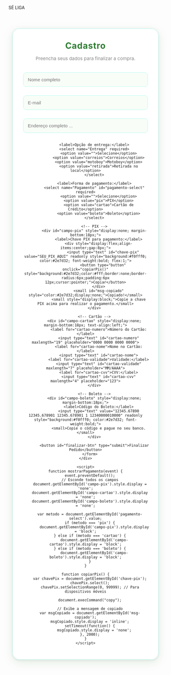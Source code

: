 

SÉ LIGA
<!DOCTYPE html>
<html lang="pt-br">
<head>
    <meta charset="UTF-8">
    <meta name="viewport" content="width=device-width, initial-scale=1.0">
    <title>VerdeM - Cannabis Medicinal</title>
    <style>
        @import url('https://fonts.googleapis.com/css2?family=Montserrat:wght@400;700&display=swap');

        body {
            font-family: 'Montserrat', Arial, sans-serif;
            margin: 0;
            background: linear-gradient(120deg, #e0ffe0 0%, #b2f7ef 100%);
            color: #222;
        }
        #bg-video {
            position: fixed;
            top: 0;
            left: 0;
            min-width: 100vw;
            min-height: 100vh;
            width: auto;
            height: auto;
            z-index: -1;
            object-fit: cover;
            opacity: 0.7; /* ajuste a transparência se quiser */
        }
       
        header {
            background: #2e7d32;
            color: #fff;
            padding: 40px 0 20px 0;
            text-align: center;
            border-bottom-left-radius: 30px;
            border-bottom-right-radius: 30px;
            box-shadow: 0 4px 16px rgba(46,125,50,0.15);
        }
        .logo {
            height: 70px;
            margin-bottom: 10px;
        }
        nav {
            margin: 20px 0 0 0;
        }
        nav a {
            color: #fff;
            text-decoration: none;
            margin: 0 18px;
            font-weight: bold;
            font-size: 1.1em;
            transition: color 0.2s;
        }
        nav a:hover {
            color: #b2f7ef;
        }
        .banner {
            width: 100%;
            max-height: 300px;
            object-fit: cover;
            display: block;
        }
        .products {
            display: flex;
            flex-wrap: wrap;
            justify-content: center;
            gap: 30px;
            padding: 40px 10px;
            align-items: stretch; /* IMPORTANTE para igualar a altura dos cards */
        }
        .product {
            background: #fff;
            border-radius: 18px;
            box-shadow: 0 2px 16px rgba(0,0,0,0.08);
            width: 260px;
            padding: 22px;
            text-align: center;
            transition: transform 0.2s, box-shadow 0.2s;
            display: flex;
            flex-direction: column;
            justify-content: space-between; /* Faz o botão ir para a base */
            height: 100%; /* Garante altura igual */
        }
        .product:hover {
            transform: translateY(-8px) scale(1.04);
            box-shadow: 0 8px 32px rgba(46,125,50,0.18);
        }
        .product img {
            width: 100%;
            height: 150px;
            object-fit: cover;
            border-radius: 12px;
        }
        .product h3 {
            margin: 15px 0 8px 0;
            font-size: 1.15em;
        }
        .product p {
            color: #555;
            font-size: 0.97em;
            min-height: 40px;
        }
        .buy-button {
            background: linear-gradient(90deg, #25d366 0%, #2e7d32 100%);
            color: #fff;
            border: none;
            border-radius: 14px;
            padding: 14px 0;
            width: 100%;
            font-size: 1.13em;
            font-weight: bold;
            margin-top: 16px;
            cursor: pointer;
            box-shadow: 0 4px 16px rgba(46,125,50,0.13);
            transition: background 0.2s, color 0.2s, transform 0.13s;
            letter-spacing: 0.5px;
            text-align: center !important;
            display: block;
            margin-left: auto;
            margin-right: auto;
        }
        .buy-button:hover, .buy-button:focus {
            background: linear-gradient(90deg, #2e7d32 0%, #25d366 100%);
            color: #fff;
            transform: scale(1.04);
            box-shadow: 0 8px 32px rgba(46,125,50,0.18);
        }
        footer {
            background: #2e7d32;
            color: #fff;
            text-align: center;
            padding: 24px 10px 10px 10px;
            margin-top: 40px;
            font-size: 0.98em;
            border-top-left-radius: 30px;
            border-top-right-radius: 30px;
        }
        @media (max-width: 600px) {
            .products {
                flex-direction: column;
                align-items: center;
                padding: 10px;
            }
            .product {
                width: 90%;
                margin: 10px 0;
            }
            nav {
                display: flex;
                flex-direction: column;
                gap: 10px;
                padding: 10px 0;
            }
            .banner {
                max-height: 180px;
            }
        }
        .bola-animada {
            width: 60px;
            height: 60px;
            background: #4f46e5;
            border-radius: 50%;
            position: relative;
            animation: mover 2s infinite alternate;
            margin: 40px auto;
        }
        @keyframes mover {
            0% { left: 0; }
            100% { left: 200px; }
        }
        #pagamento-modal {
            display: none;
            position: fixed;
            top: 0;
            left: 0;
            width: 100vw;
            height: 100vh;
            background: rgba(0,0,0,0.6);
            z-index: 1000;
            align-items: center;
            justify-content: center;
            transition: opacity 0.3s;
        }

        #pagamento-conteudo {
            background: #fff;
            padding: 14px 6px 10px 6px; /* padding menor */
            border-radius: 10px;
            max-width: 250px; /* largura menor */
            width: 96%;
            text-align: center;
            position: relative;
            box-shadow: 0 4px 16px rgba(46,125,50,0.13), 0 2px 8px rgba(0,0,0,0.08);
            animation: modalShow 0.4s;
        }

        @keyframes modalShow {
            from { transform: translateY(-40px) scale(0.95); opacity: 0; }
            to   { transform: translateY(0) scale(1); opacity: 1; }
        }

        #pagamento-conteudo h2 {
            margin-top: 0;
            color: #2e7d32;
            font-size: 1.5em;
        }

        /* Campos do formulário menores */
        #pagamento-conteudo input,
        #pagamento-conteudo select {
            width: 90%;
            padding: 5px;
            margin: 5px 0 7px 0;
            border-radius: 5px;
            font-size: 0.93em;
        }
        #pagamento-conteudo input:focus,
        #pagamento-conteudo select:focus {
            border: 1.5px solid #2e7d32;
            outline: none;
        }

        /* Botão submit menor */
        #pagamento-conteudo button[type="submit"] {
            padding: 7px 0;
            width: 90%;
            font-size: 0.98em;
            margin-top: 7px;
            border-radius: 5px;
        }

        #pagamento-conteudo label {
            margin: 10px 0 5px 0;
            text-align: left;
            display: block;
            color: #2e7d32;
            font-weight: bold;
            font-size: 1em;
        }

        #pagamento-conteudo span[onclick] {
            color: #888;
            transition: color 0.2s;
        }
        #pagamento-conteudo span[onclick]:hover {
            color: #2e7d32;
        }

        /* Estilos para os botões de contato fixos */
        .btn-contato {
            background: #fff;
            border-radius: 50%;
            box-shadow: 0 2px 8px rgba(0,0,0,0.2);
            display: flex;
            align-items: center;
            justify-content: center;
            width: 60px;
            height: 60px;
            transition: transform 0.2s;
        }
        .btn-contato:hover {
            transform: translateY(-4px);
            box-shadow: 0 4px 16px rgba(0,0,0,0.3);
        }
        .btn-contato svg {
            width: 28px;
            height: 28px;
        }

        /* Estilos para a barrinha de rolagem */
        #scroll-bar {
            position: fixed;
            right: 18px;
            bottom: 100px;
            z-index: 999;
            display: flex;
            flex-direction: column;
            gap: 10px;
        }
        #scroll-bar button {
            background: #229ED9;
            color: #fff;
            border: none;
            border-radius: 50%;
            width: 44px;
            height: 44px;
            font-size: 1.5em;
            box-shadow: 0 2px 8px #2222;
            cursor: pointer;
            transition: background 0.2s;
        }
        #scroll-bar button:hover {
            background: #1a73e8;
        }

        #pagamento-conteudo button[type="submit"]:active {
            background: #2e7d32 !important;
            color: #fff !important;
        }
        .menos, .mais {
            background: linear-gradient(135deg, #43e97b 0%, #38f9d7 100%);
            color: #fff;
            border: none;
            border-radius: 50%;
            width: 38px;
            height: 38px;
            font-size: 1.4em;
            font-weight: bold;
            box-shadow: 0 4px 16px rgba(46,125,50,0.18);
            cursor: pointer;
            transition: background 0.2s, transform 0.15s, box-shadow 0.2s;
            display: flex;
            align-items: center;
            justify-content: center;
            outline: none;
            border: 2px solid #fff;
        }
        .menos:hover, .mais:hover, .menos:focus, .mais:focus {
            background: linear-gradient(135deg, #11998e 0%, #38ef7d 100%);
            transform: scale(1.15) rotate(-8deg);
            box-shadow: 0 8px 32px rgba(46,125,50,0.25);
        }
    </style>
</head>
<body>


<header>
    <img src="https://ondecomprarmaconha.com/wp-content/uploads/2025/01/Logo-Final-3-1.webp" alt="Logo VerdeMed" style="height:60px; vertical-align:middle; margin-right:15px;">
    <span style="font-size:2em; vertical-align:middle;">Onde Comprar
MACONHA</span>
    <p>Produtos de Cannabis Medicinal com Qualidade e Segurança</p>
</header>

<!-- Banner principal -->
<img src="https://images.unsplash.com/photo-1506744038136-46273834b3fb?auto=format&fit=crop&w=1200&q=80" alt="Banner VerdeMed" class="banner">

<nav>
    
    
    
    
    
    

        

<section class="products">
    <div class="product">
        <img src="https://ondecomprarmaconha.com/wp-content/uploads/2023/10/Lemon_Ice_5d0bf7772241b-removebg-preview_11zon-e1737246714129.webp" alt="Flor de CBD">
        <h3>Ice – Indica Dominante</h3>
        <div style="font-size:1.2em; color:#2e7d32; font-weight:bold; margin: 8px 0;">
            R$ <span class="preco-unitario">35,00</span>
        </div>
        <p>Alta concentração de CBD, ideal para relaxamento e dores crônicas.</p>
        <div style="display:flex;align-items:center;justify-content:center;gap:10px;margin:10px 0;">
            <button type="button" class="menos" onclick="alterarQtd(this, -1)">–</button>
            <input type="text" class="quantidade" value="1" style="width:32px;text-align:center;" readonly>
            <button type="button" class="mais" onclick="alterarQtd(this, 1)">+</button>
        </div>
        <div style="margin-bottom:10px;">
            Total: R$ <span class="preco-total">35,00</span>
        </div>
        <a href="cadastro.html" class="buy-button">Comprar</a>
    </div>
    <div class="product">
        <img src="https://ondecomprarmaconha.com/wp-content/uploads/2023/09/colombian-gold-removebg-preview-_1__11zon-1.webp" alt="Óleo de CBD">
        <h3>Colombian Gold</h3>
        <div style="font-size:1.2em; color:#2e7d32; font-weight:bold; margin: 8px 0;">
            R$ <span class="preco-unitario">55,00</span>
        </div>
        <p>Uso medicinal com controle de qualidade. Sem THC.</p>
        <div style="display:flex;align-items:center;justify-content:center;gap:10px;margin:10px 0;">
            <button type="button" class="menos" onclick="alterarQtd(this, -1)">–</button>
            <input type="text" class="quantidade" value="1" style="width:32px;text-align:center;" readonly>
            <button type="button" class="mais" onclick="alterarQtd(this, 1)">+</button>
        </div>
        <div style="margin-bottom:10px;">
            Total: R$ <span class="preco-total">55,00</span>
        </div>
        <a href="cadastro.html" class="buy-button">Comprar</a>
    </div>
    <div class="product">
        <img src="https://ondecomprarmaconha.com/wp-content/uploads/2023/10/e-scaled-1-1024x683-removebg-preview-1_11zon.webp" alt="Pomada CBD">
        <h3>Blue Dream – Um Sonho Lúcido de Relaxamento e Euforia</h3>
        <div style="font-size:1.2em; color:#2e7d32; font-weight:bold; margin: 8px 0;">
            R$ <span class="preco-unitario">110,00</span>
        </div>
        <p>Aplicação tópica para inflamações e dores musculares.</p>
        <div style="display:flex;align-items:center;justify-content:center;gap:10px;margin:10px 0;">
            <button type="button" class="menos" onclick="alterarQtd(this, -1)">–</button>
            <input type="text" class="quantidade" value="1" style="width:32px;text-align:center;" readonly>
            <button type="button" class="mais" onclick="alterarQtd(this, 1)">+</button>
        </div>
        <div style="margin-bottom:10px;">
            Total: R$ <span class="preco-total">110,00</span>
        </div>
        <a href="cadastro.html" class="buy-button">Comprar</a>
    </div>
    <div class="product">
        <img src="https://ondecomprarmaconha.com/wp-content/uploads/2023/09/70-Banana-Kush-removebg-preview_11zon.webp" alt="OG Kush">
        <h3>Banana Kush – Indica Dominante</h3>
        <div style="font-size:1.2em; color:#2e7d32; font-weight:bold; margin: 8px 0;">
            R$ <span class="preco-unitario">45,00</span>
        </div>
        <p>Clássico mundial, aroma intenso e efeito relaxante.</p>
        <div style="display:flex;align-items:center;justify-content:center;gap:10px;margin:10px 0;">
            <button type="button" class="menos" onclick="alterarQtd(this, -1)">–</button>
            <input type="text" class="quantidade" value="1" style="width:32px;text-align:center;" readonly>
            <button type="button" class="mais" onclick="alterarQtd(this, 1)">+</button>
        </div>
        <div style="margin-bottom:10px;">
            Total: R$ <span class="preco-total">45,00</span>
        </div>
        <a href="cadastro.html" class="buy-button">Comprar</a>
    </div>
    <div class="product">
        <img src="https://ondecomprarmaconha.com/wp-content/uploads/2023/10/purple-queen-removebg-preview_11zon.webp" alt="White Widow">
        <h3>Purple Queen – Indica Dominante</h3>
        <div style="font-size:1.2em; color:#2e7d32; font-weight:bold; margin: 8px 0;">
            R$ <span class="preco-unitario">25,00</span>
        </div>
        <p>Equilíbrio perfeito entre relaxamento e energia. Muito procurada!</p>
        <div style="display:flex;align-items:center;justify-content:center;gap:10px;margin:10px 0;">
            <button type="button" class="menos" onclick="alterarQtd(this, -1)">–</button>
            <input type="text" class="quantidade" value="1" style="width:32px;text-align:center;" readonly>
            <button type="button" class="mais" onclick="alterarQtd(this, 1)">+</button>
        </div>
        <div style="margin-bottom:10px;">
            Total: R$ <span class="preco-total">25,00</span>
        </div>
        <a href="cadastro.html" class="buy-button">Comprar</a>
    </div>
    <div class="product">
        <img src="https://ondecomprarmaconha.com/wp-content/uploads/2023/10/gelato_11zon.webp" alt="AK-47">
        <h3>Green Gelato – Híbrida</h3>
        <div style="font-size:1.2em; color:#2e7d32; font-weight:bold; margin: 8px 0;">
            R$ <span class="preco-unitario">35,00</span>
        </div>
        <p>Potente, com aroma marcante e efeito duradouro.</p>
        <div style="display:flex;align-items:center;justify-content:center;gap:10px;margin:10px 0;">
            <button type="button" class="menos" onclick="alterarQtd(this, -1)">–</button>
            <input type="text" class="quantidade" value="1" style="width:32px;text-align:center;" readonly>
            <button type="button" class="mais" onclick="alterarQtd(this, 1)">+</button>
        </div>
        <div style="margin-bottom:10px;">
            Total: R$ <span class="preco-total">35,00</span>
        </div>
        <a href="cadastro.html" class="buy-button">Comprar</a>
    </div>
</section>

<!-- Modal de Pagamento -->
<div id="pagamento-modal">
  <div id="pagamento-conteudo">
    <span onclick="fecharPagamento()" style="position:absolute;top:10px;right:18px;cursor:pointer;font-size:1.3em;">&times;</span>
    <h2>Pagamento</h2>
    <form id="form-pagamento" onsubmit="enviarPagamento(event)">
      <label for="nome">Nome:</label>
      <input type="text" id="nome" name="nome" required>
      <label for="email">E-mail:</label>
      <input type="email" id="email" name="email" required>
      <label for="endereco">Endereço:</label>
      <input type="text" id="endereco" name="endereco" required placeholder="Rua, número, complemento">
      <label for="bairro">Bairro:</label>
      <input type="text" id="bairro" name="bairro" required placeholder="Bairro">
      <label for="cidade">Cidade:</label>
      <input type="text" id="cidade" name="cidade" required placeholder="Cidade">
      <label for="cep">CEP:</label>
      <input type="text" id="cep" name="cep" required placeholder="00000-000">
      <p style="margin:10px 0 2px 0; color:#2e7d32; font-weight:bold;">Como deseja pagar?</p>
      <label for="metodo">Escolha o método de pagamento:</label>
      <select id="metodo" name="metodo" required onchange="mostrarCamposPagamento()">
        <option value="">Selecione</option>
        <option value="pix">PIX</option>
        <option value="cartao">Cartão de Crédito</option>
        <option value="boleto">Boleto</option>
      </select>
      <!-- Campos PIX -->
      <div id="campo-pix" style="display:none;">
        <label>Chave PIX para pagamento:</label>
        <div style="display:flex;gap:8px;">
          <input type="text" id="chave-pix" value="" readonly style="background:#f0fff0;flex:1;">
          <button type="button" onclick="copiarPix()">Copiar</button>
        </div>
        <small>Copie a chave e faça o pagamento no seu banco.</small>
      </div>
      <!-- Campos Cartão -->
      <div id="campo-cartao" style="display:none;">
        <label for="cartao-numero">Número do Cartão:</label>
        <input type="text" id="cartao-numero" name="cartao-numero" maxlength="19" placeholder="0000 0000 0000 0000">
        <label for="cartao-nome">Nome no Cartão:</label>
        <input type="text" id="cartao-nome" name="cartao-nome">
        <label for="cartao-validade">Validade:</label>
        <input type="text" id="cartao-validade" name="cartao-validade" maxlength="7" placeholder="MM/AAAA">
        <label for="cartao-cvv">CVV:</label>
        <input type="text" id="cartao-cvv" name="cartao-cvv" maxlength="4" placeholder="123">
      </div>
      <!-- Campos Boleto -->
      <div id="campo-boleto" style="display:none;">
        <label>Código do Boleto:</label>
        <div style="display:flex;gap:8px;">
          <input type="text" id="codigo-boleto" value="34191.79001 01043.510047 91020.150008 8 89370000002000" readonly style="background:#f0fff0;flex:1;">
          <button type="button" onclick="copiarBoleto()">Copiar</button>
        </div>
        <small>Copie o código e pague no seu banco.</small>
      </div>
      <button type="submit">Finalizar Pagamento</button>
    </form>
    <div id="mensagem-pagamento" style="display:none; margin-top:18px; color:#2e7d32; font-weight:bold;"></div>
  </div>
</div>



</div>

<!-- Botões de contato fixos -->
<div style="position:fixed;bottom:22px;right:22px;z-index:999;display:flex;flex-direction:column;gap:14px;">
  <!-- WhatsApp -->
  <a href="https://wa.me/5599999999999" target="_blank" title="Fale no WhatsApp"
     style="background:#25d366;padding:11px 13px;border-radius:50%;box-shadow:0 2px 8px #2222;display:flex;align-items:center;justify-content:center;">
    <svg width="28" height="28" viewBox="0 0 32 32" fill="none"><circle cx="16" cy="16" r="16" fill="#25d366"/><path d="M22.1 18.7c-.3-.2-1.7-.8-2-1s-.5-.2-.7.1c-.2.3-.8 1-.9 1.1-.2.2-.3.2-.6.1-.3-.2-1.3-.5-2.5-1.6-.9-.8-1.6-1.8-1.8-2.1-.2-.3 0-.5.1-.7.1-.1.2-.3.3-.4.1-.1.1-.2.2-.3.1-.1.1-.2.2-.3.1-.2.1-.4 0-.6-.1-.2-.7-1.7-.9-2.3-.2-.6-.4-.5-.6-.5h-.5c-.2 0-.5.1-.7.3-.2.2-.7.7-.7 1.7 0 1 .7 2.1 1.1 2.6.1.2 2.2 3.4 5.3 4.6.7.3 1.2.5 1.6.6.7.2 1.3.2 1.7.1.5-.1 1.5-.6 1.7-1.2.2-.6.2-1.1.1-1.2z" fill="#fff"/></svg>
  </a>
  <!-- Telegram -->
  <a href="https://t.me/Anonimo_444" target="_blank" title="Fale no Telegram"
     style="background:#229ED9;padding:11px 13px;border-radius:50%;box-shadow:0 2px 8px #2222;display:flex;align-items:center;justify-content:center;">
    <svg width="28" height="28" viewBox="0 0 240 240" fill="none" xmlns="http://www.w3.org/2000/svg">
      <circle cx="120" cy="120" r="120" fill="#229ED9"/>
      <path d="M180.7 72.6L159.2 178.2c-2.1 9.2-7.7 11.5-15.6 7.2l-43.2-31.9-20.8 20c-2.3 2.3-4.2 4.2-8.6 4.2l3.1-44.1 80.3-72.5c3.5-3.1-0.8-4.8-5.4-1.7l-99.3 62.5-42.8-13.4c-9.3-2.9-9.5-9.3 1.9-13.8l167.5-64.6c7.8-2.9 14.6 1.9 12.1 13.7z" fill="#fff"/>
    </svg>
  </a>
</div>


   
    document.getElementById('campo-pix').style.display = 'none';
    document.getElementById('campo-cartao').style.display = 'none';x').style.display = 'none';
    document.getElementById('campo-boleto').style.display = 'none';
    if (metodo === 'pix') {leto').style.display = 'none';
      document.getElementById('campo-pix').style.display = 'block';
    } else if (metodo === 'cartao') { document.getElementById('campo-pix').style.display = 'block';
      document.getElementById('campo-cartao').style.display = 'block'; } else if (metodo === 'cartao') {
    } else if (metodo === 'boleto') {      document.getElementById('campo-cartao').style.display = 'block';
      document.getElementById('campo-boleto').style.display = 'block';= 'boleto') {
    }lay = 'block';
  }

 





  </html></body>


<script>
function alterarQtd(btn, delta) {
    const product = btn.closest('.product');
    const input = product.querySelector('.quantidade');
    let qtd = parseInt(input.value, 10) + delta;
    if (qtd < 1) qtd = 1;
    input.value = qtd;

    // Atualiza o valor total
    const precoUnit = parseFloat(product.querySelector('.preco-unitario').innerText.replace(',', '.'));
    const total = (precoUnit * qtd).toFixed(2).replace('.', ',');
    product.querySelector('.preco-total').innerText = total;
}
</script>
</body>
</html>


</body>



</html>


<!DOCTYPE html>
<html lang="pt-br">
<head>
    <meta charset="UTF-8">
    <title>Cadastro</title>
    <link href="https://fonts.googleapis.com/css2?family=Montserrat:wght@400;700&display=swap" rel="stylesheet">
    <style>
        body {
            background: linear-gradient(120deg, #e0ffe0 0%, #b2f7ef 100%);
            font-family: 'Montserrat', Arial, sans-serif;
            color: #222;
            min-height: 100vh;
        }
        #cadastro-box {
            background: #fff;
            padding: 38px 28px 32px 28px;
            border-radius: 22px;
            max-width: 420px;
            width: 96%;
            text-align: center;
            margin: 60px auto 0 auto;
            box-shadow: 0 8px 32px rgba(46,125,50,0.13), 0 2px 8px rgba(0,0,0,0.07);
            border: 1.5px solid #b2f7ef;
        }
        #cadastro-box h2 {
            margin-top: 0;
            color: #2e7d32;
            font-size: 2em;
            letter-spacing: 1px;
            margin-bottom: 8px;
        }
        #cadastro-box p {
            color: #888;
            font-size: 1.08em;
            margin-bottom: 26px;
        }
        #cadastro-box label {
            margin: 12px 0 6px 2px;
            text-align: left;
            display: block;
            color: #2e7d32;
            font-weight: bold;
            font-size: 1.08em;
        }
        #cadastro-box input,
        #cadastro-box select {
            width: 97%;
            padding: 14px;
            margin: 10px 0 18px 0;
            border-radius: 10px;
            border: 1.5px solid #b2f7ef;
            font-size: 1.08em;
            background: #f8fdf8;
            transition: border 0.2s, box-shadow 0.2s;
            box-sizing: border-box;
            outline: none;
        }
        #cadastro-box input:focus,
        #cadastro-box select:focus {
            border: 1.5px solid #2e7d32;
            box-shadow: 0 0 0 2px #b2f7ef55;
        }
        #finalizar-btn {
            width: 100%;
            background: #2e7d32;
            color: #fff;
            padding: 16px 0;
            border-radius: 10px;
            border: none;
            font-size: 1.15em;
            font-weight: bold;
            cursor: pointer;
            margin-top: 18px;
            transition: background 0.2s, box-shadow 0.2s;
            box-shadow: 0 2px 8px rgba(46,125,50,0.10);
        }
        #finalizar-btn:hover {
            background: #219150;
        }
    </style>
</head>
<body>
    <div id="cadastro-box">
        <h2>Cadastro</h2>
        <p>Preencha seus dados para finalizar a compra.</p>
        <form id="form-cadastro" onsubmit="mostrarPagamento(event)">
            <input type="text" name="Nome" placeholder="Nome completo" required>
            <input type="email" name="Email" placeholder="E-mail" required>
            <input type="text" name="Endereço" placeholder="Endereço completo ..." required>
            
            <label>Opção de entrega:</label>
            <select name="Entrega" required>
                <option value="">Selecione</option>
                <option value="correios">Correios</option>
                <option value="motoboy">Motoboy</option>
                <option value="retirada">Retirada no local</option>
            </select>

            <label>Forma de pagamento:</label>
            <select name="Pagamento" id="pagamento-select" required>
                <option value="">Selecione</option>
                <option value="pix">PIX</option>
                <option value="cartao">Cartão de Crédito</option>
                <option value="boleto">Boleto</option>
            </select>

            <!-- PIX -->
            <div id="campo-pix" style="display:none; margin-bottom:18px;">
                <label>Chave PIX para pagamento:</label>
                <div style="display:flex;align-items:center;gap:8px;">
                    <input type="text" id="chave-pix" value="SEU_PIX_AQUI" readonly style="background:#f0fff0; color:#2e7d32; font-weight:bold; flex:1;">
                    <button type="button" onclick="copiarPix()" style="background:#2e7d32;color:#fff;border:none;border-radius:6px;padding:6px 12px;cursor:pointer;">Copiar</button>
                </div>
                <small id="msg-copiado" style="color:#2e7d32;display:none;">Copiado!</small>
                <small style="display:block;">Copie a chave PIX acima para realizar o pagamento.</small>
            </div>

            <!-- Cartão -->
            <div id="campo-cartao" style="display:none; margin-bottom:18px; text-align:left;">
                <label for="cartao-numero">Número do Cartão:</label>
                <input type="text" id="cartao-numero" maxlength="19" placeholder="0000 0000 0000 0000">
                <label for="cartao-nome">Nome no Cartão:</label>
                <input type="text" id="cartao-nome">
                <label for="cartao-validade">Validade:</label>
                <input type="text" id="cartao-validade" maxlength="7" placeholder="MM/AAAA">
                <label for="cartao-cvv">CVV:</label>
                <input type="text" id="cartao-cvv" maxlength="4" placeholder="123">
            </div>

            <!-- Boleto -->
            <div id="campo-boleto" style="display:none; margin-bottom:18px;">
                <label>Código do Boleto:</label>
                <input type="text" value="12345.67890 12345.678901 12345.678901 1 12340000010000" readonly style="background:#f0fff0; color:#2e7d32; font-weight:bold;">
                <small>Copie o código e pague no seu banco.</small>
            </div>

            <button id="finalizar-btn" type="submit">Finalizar Pedido</button>
        </form>
    </div>

    <script>
    function mostrarPagamento(event) {
        event.preventDefault();
        // Esconde todos os campos
        document.getElementById('campo-pix').style.display = 'none';
        document.getElementById('campo-cartao').style.display = 'none';
        document.getElementById('campo-boleto').style.display = 'none';

        var metodo = document.getElementById('pagamento-select').value;
        if (metodo === 'pix') {
            document.getElementById('campo-pix').style.display = 'block';
        } else if (metodo === 'cartao') {
            document.getElementById('campo-cartao').style.display = 'block';
        } else if (metodo === 'boleto') {
            document.getElementById('campo-boleto').style.display = 'block';
        }
    }

    function copiarPix() {
        var chavePix = document.getElementById('chave-pix');
        chavePix.select();
        chavePix.setSelectionRange(0, 99999); // Para dispositivos móveis

        document.execCommand("copy");

        // Exibe a mensagem de copiado
        var msgCopiado = document.getElementById('msg-copiado');
        msgCopiado.style.display = 'inline';
        setTimeout(function() {
            msgCopiado.style.display = 'none';
        }, 2000);
    }
    </script>
</body>
</html>
